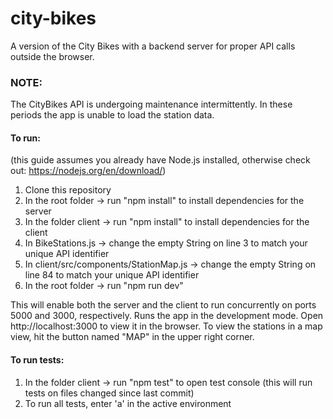 # city-bikes
A version of the City Bikes with a backend server for proper API calls outside the browser.</br>


### NOTE:
The CityBikes API is undergoing maintenance intermittently. In these periods the app is unable to load the station data.</br>


#### To run:
(this guide assumes you already have Node.js installed, otherwise check out: https://nodejs.org/en/download/)</br>
1. Clone this repository
2. In the root folder -> run "npm install" to install dependencies for the server
3. In the folder client -> run "npm install" to install dependencies for the client
3. In BikeStations.js -> change the empty String on line 3 to match your unique API identifier
4. In client/src/components/StationMap.js -> change the empty String on line 84 to match your unique API identifier
4. In the root folder -> run "npm run dev"</br>

This will enable both the server and the client to run concurrently on ports 5000 and 3000, respectively.
Runs the app in the development mode. Open http://localhost:3000 to view it in the browser.
To view the stations in a map view, hit the button named "MAP" in the upper right corner.</br>

  

#### To run tests:
1. In the folder client -> run "npm test" to open test console (this will run tests on files changed since last commit)
2. To run all tests, enter 'a' in the active environment</br>





